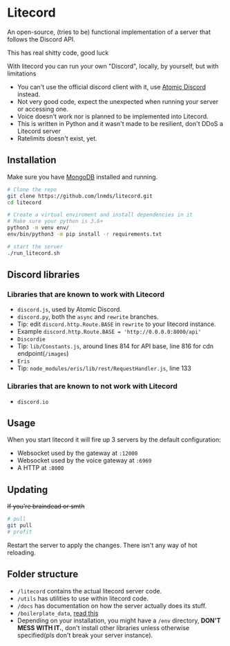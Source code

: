 # Litecord
An open-source, (tries to be) functional implementation of a server that follows
the Discord API.

This has real shitty code, good luck

With litecord you can run your own "Discord", locally, by yourself, but with limitations
 * You can't use the official discord client with it, use [Atomic Discord](https://git.memework.org/heatingdevice/atomic-discord) instead.
 * Not very good code, expect the unexpected when running your server or accessing one.
 * Voice doesn't work nor is planned to be implemented into Litecord.
 * This is written in Python and it wasn't made to be resilient, don't DDoS a Litecord server
 * Ratelimits doesn't exist, yet.

## Installation

Make sure you have [MongoDB](https://www.mongodb.com/) installed and running.

```bash
# Clone the repo
git clone https://github.com/lnmds/litecord.git
cd litecord

# Create a virtual enviroment and install dependencies in it
# Make sure your python is 3.6+
python3 -m venv env/
env/bin/python3 -m pip install -r requirements.txt

# start the server
./run_litecord.sh
```

## Discord libraries

### Libraries that are known to work with Litecord
 - `discord.js`, used by Atomic Discord.
 - `discord.py`, both the `async` and `rewrite` branches.
  - Tip: edit `discord.http.Route.BASE` in `rewrite` to your litecord instance.
  - Example `discord.http.Route.BASE = 'http://0.0.0.0:8000/api'`
 - `Discordie`
  - Tip: `lib/Constants.js`, around lines 814 for API base,
    line 816 for cdn endpoint(`/images`)
 - `Eris`
  - Tip: `node_modules/eris/lib/rest/RequestHandler.js`, line 133

### Libraries that are known to not work with Litecord
 - `discord.io`

## Usage
When you start litecord it will fire up 3 servers by the default configuration:
 * Websocket used by the gateway at `:12000`
 * Websocket used by the voice gateway at `:6969`
 * A HTTP at `:8000`

## Updating
~~If you're braindead or smth~~
```bash
# pull
git pull
# profit
```

Restart the server to apply the changes. There isn't any way
of hot reloading.

## Folder structure
 * `/litecord` contains the actual litecord server code.
 * `/utils` has utilities to use within litecord code.
 * `/docs` has documentation on how the server actually does its stuff.
 * `/boilerplate_data`, [read this](https://git.memework.org/lnmds/litecord/src/master/boilerplate_data/README.md)
 * Depending on your installation, you might have a `/env` directory,
 **DON'T MESS WITH IT.**, don't install other libraries unless otherwise specified(pls don't break your server instance).
